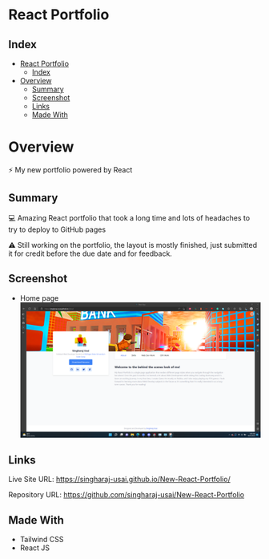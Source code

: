 # React Portfolio

## Index
- [React Portfolio](#react-portfolio)
  - [Index](#index)
- [Overview](#overview)
  - [Summary](#summary)
  - [Screenshot](#screenshot)
  - [Links](#links)
  - [Made With](#made-with)

# Overview

⚡ My new portfolio powered by React

## Summary

💻 Amazing React portfolio that took a long time and lots of headaches to try to deploy to GitHub pages

⚠️ Still working on the portfolio, the layout is mostly finished, just submitted it for credit before the due date and for feedback.

## Screenshot
* Home page
![](./Screenshots/1.png)

## Links

Live Site URL: https://singharaj-usai.github.io/New-React-Portfolio/

Repository URL: https://github.com/singharaj-usai/New-React-Portfolio

## Made With

* Tailwind CSS
* React JS
